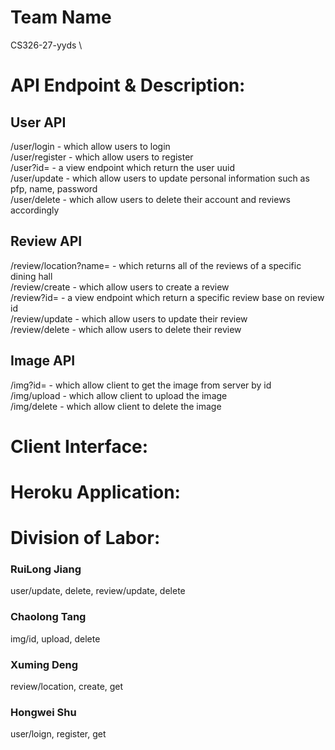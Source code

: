 # Team Name
CS326-27-yyds \

# API Endpoint & Description:

## User API
/user/login - which allow users to login \
/user/register - which allow users to register \
/user?id= - a view endpoint which return the user uuid \
/user/update - which allow users to update personal information such as pfp, name, password \
/user/delete - which allow users to delete their account and reviews accordingly

## Review API
/review/location?name= - which returns all of the reviews of a specific dining hall \
/review/create - which allow users to create a review \
/review?id= - a view endpoint which return a specific review base on review id \
/review/update - which allow users to update their review \
/review/delete - which allow users to delete their review 


## Image API
/img?id= - which allow client to get the image from server by id \
/img/upload - which allow client to upload the image \
/img/delete - which allow client to delete the image 


# Client Interface:

# Heroku Application:

# Division of Labor:
### RuiLong Jiang
user/update, delete, review/update, delete
### Chaolong Tang
img/id, upload, delete
### Xuming Deng
review/location, create, get
### Hongwei Shu
user/loign, register, get
